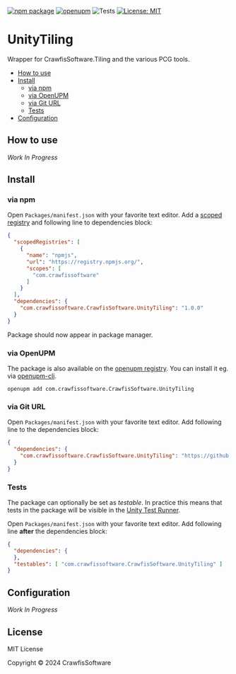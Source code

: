 [![npm package](https://img.shields.io/npm/v/com.crawfissoftware.CrawfisSoftware.UnityTiling)](https://www.npmjs.com/package/com.crawfissoftware.CrawfisSoftware.UnityTiling)
[![openupm](https://img.shields.io/npm/v/com.crawfissoftware.CrawfisSoftware.UnityTiling?label=openupm&registry_uri=https://package.openupm.com)](https://openupm.com/packages/com.crawfissoftware.CrawfisSoftware.UnityTiling/)
![Tests](https://github.com/crawfissoftware/CrawfisSoftware.UnityTiling/workflows/Tests/badge.svg)
[![License: MIT](https://img.shields.io/badge/License-MIT-green.svg)](https://opensource.org/licenses/MIT)

# UnityTiling

Wrapper for CrawfisSoftware.Tiling and the various PCG tools.

- [How to use](#how-to-use)
- [Install](#install)
  - [via npm](#via-npm)
  - [via OpenUPM](#via-openupm)
  - [via Git URL](#via-git-url)
  - [Tests](#tests)
- [Configuration](#configuration)

<!-- toc -->

## How to use

*Work In Progress*

## Install

### via npm

Open `Packages/manifest.json` with your favorite text editor. Add a [scoped registry](https://docs.unity3d.com/Manual/upm-scoped.html) and following line to dependencies block:
```json
{
  "scopedRegistries": [
    {
      "name": "npmjs",
      "url": "https://registry.npmjs.org/",
      "scopes": [
        "com.crawfissoftware"
      ]
    }
  ],
  "dependencies": {
    "com.crawfissoftware.CrawfisSoftware.UnityTiling": "1.0.0"
  }
}
```
Package should now appear in package manager.

### via OpenUPM

The package is also available on the [openupm registry](https://openupm.com/packages/com.crawfissoftware.CrawfisSoftware.UnityTiling). You can install it eg. via [openupm-cli](https://github.com/openupm/openupm-cli).

```
openupm add com.crawfissoftware.CrawfisSoftware.UnityTiling
```

### via Git URL

Open `Packages/manifest.json` with your favorite text editor. Add following line to the dependencies block:
```json
{
  "dependencies": {
    "com.crawfissoftware.CrawfisSoftware.UnityTiling": "https://github.com/crawfissoftware/CrawfisSoftware.UnityTiling.git"
  }
}
```

### Tests

The package can optionally be set as *testable*.
In practice this means that tests in the package will be visible in the [Unity Test Runner](https://docs.unity3d.com/2017.4/Documentation/Manual/testing-editortestsrunner.html).

Open `Packages/manifest.json` with your favorite text editor. Add following line **after** the dependencies block:
```json
{
  "dependencies": {
  },
  "testables": [ "com.crawfissoftware.CrawfisSoftware.UnityTiling" ]
}
```

## Configuration

*Work In Progress*

## License

MIT License

Copyright © 2024 CrawfisSoftware
